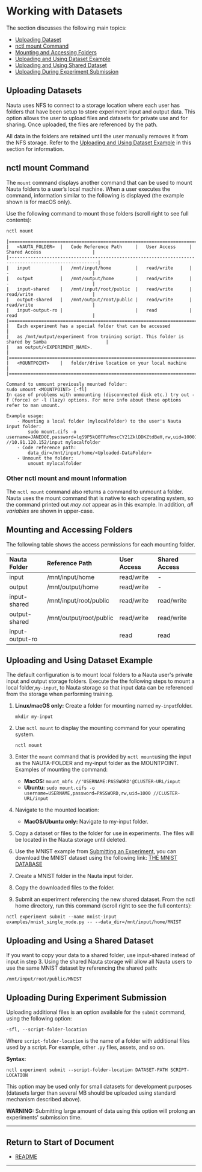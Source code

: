 # Working with Datasets

The section discusses the following main topics:

 - [Uploading Dataset](#uploading-datasets)  
 - [nctl mount Command](#nctl-mount-command)
 - [Mounting and Accessing Folders](#mounting-and-accessing-folders)
 - [Uploading and Using Dataset Example](#uploading-and-using-dataset-example)
 - [Uploading and Using Shared Dataset](#uploading-and-using-a-shared-dataset)
 - [Uploading During Experiment Submission](#uploading-during-experiment-submission)
 
## Uploading Datasets

Nauta uses NFS to connect to a storage location where each user has folders that have been setup to store experiment input and output data. This option allows the user to upload files and datasets for private use and for sharing. Once uploaded, the files are referenced by the  path.

All data in the folders are retained until the user manually removes it from the NFS storage. Refer to the [Uploading and Using Dataset Example](#uploading-and-using-dataset-example) in this section for information.

## nctl mount Command

The `mount` command displays another command that can be used to mount Nauta folders to a user’s local 
machine. When a user executes the command, information similar to the following is displayed (the example shown is for macOS only).  

Use the following command to mount those folders (scroll right to see full contents):

`nctl mount`
 
```
|=======================================================================================================|
|   <NAUTA_FOLDER>  |   Code Reference Path     |   User Access     |   Shared Access                   |
|-------------------------------------------------------------------------------------------------------|
|   input           |   /mnt/input/home         |   read/write      |   -                               |
|   output          |   /mnt/output/home        |   read/write      |   -                               |
|   input-shared    |   /mnt/input/root/public  |   read/write      |   read/write                      |
|   output-shared   |   /mnt/output/root/public |   read/write      |   read/write                      |
|   input-output-ro |                           |   read            |   read                            |
|=======================================================================================================|
|   Each experiment has a special folder that can be accessed                                           |
|   as /mnt/output/experiment from training script. This folder is shared by Samba                      |
|   as output/<EXPERIMENT_NAME>.                                                                        |
|=======================================================================================================|
|   <MOUNTPOINT>    |   folder/drive location on your local machine                                     |
|=======================================================================================================|
    
Command to unmount previously mounted folder:
sudo umount <MOUNTPOINT> [-fl]
In case of problems with unmounting (disconnected disk etc.) try out -f (force) or -l (lazy) options. For more info about these options refer to man umount.

Example usage:
    - Mounting a local folder (mylocalfolder) to the user's Nauta input folder:
        sudo mount.cifs -o username=JANEDOE,password=lqS9P5kQ0TFzMmscCY21ZklDDKZtdBeH,rw,uid=10001 //10.91.120.152/input mylocalfolder
    - Code reference path:
        data_dir=/mnt/input/home/<Uploaded-DataFolder>
    - Unmount the folder:
        umount mylocalfolder
```

### Other nctl mount and mount Information

The `nctl mount` command also returns a command to unmount a folder. Nauta uses the mount command that is native to each operating system, so the command printed out _may not_ appear as in this example. In addition, _all variables_ are shown in upper-case.

## Mounting and Accessing Folders

The following table shows the access permissions for each mounting folder.

| Nauta Folder | Reference Path | User Access | Shared Access
|:--- |:--- |:--- |:--- |
| input |	/mnt/input/home |	read/write	| - |
| output |	/mnt/output/home |	read/write |	- |
| input-shared	| /mnt/input/root/public	| read/write |	read/write |
| output-shared	| /mnt/output/root/public |	read/write |	read/write |
| input-output-ro | | read |	read |

## Uploading and Using Dataset Example

The default configuration is to mount local folders to a Nauta user's private input and output storage folders. Execute the the following steps to mount a local folder,`my-input`, to Nauta storage so that input data can be referenced from the storage when performing training.

1. **Linux/macOS only:** Create a folder for mounting named `my-input`folder. 

   `mkdir my-input`

2. Use `nctl mount` to display the mounting command for your operating system.

    `nctl mount`

3. Enter the `mount` command that is provided by `nctl mount`using the input as the NAUTA-FOLDER and my-input folder as the MOUNTPOINT. Examples of mounting the command:

   * **MacOS:** `mount_mbfs //'USERNAME:PASSWORD'@CLUSTER-URL/input`
   * **Ubuntu:** `sudo mount.cifs -o username=USERNAME,password=PASSWORD,rw,uid=1000 //CLUSTER-URL/input`

4.	Navigate to the mounted location:
    * **MacOS/Ubuntu only:** Navigate to my-input folder.
    
5.	Copy a dataset or files to the folder for use in experiments. The files will be located in the Nauta storage until deleted.

6.	Use the MNIST example from [Submitting an Experiment](getting_started.md#submitting-an-experiment), you can download the MNIST dataset using the following link: [THE MNIST DATABASE](http://yann.lecun.com/exdb/mnist)

7.	Create a MNIST folder in the Nauta input folder.

8.	Copy the downloaded files to the folder.

9.	Submit an experiment referencing the new shared dataset. From the nctl home directory, run this command (scroll right to see the full contents):

```
nctl experiment submit --name mnist-input examples/mnist_single_node.py -- --data_dir=/mnt/input/home/MNIST
```

## Uploading and Using a Shared Dataset

If you want to copy your data to a shared folder, use input-shared instead of input in step 3. Using the shared Nauta storage will allow all Nauta users to use the same MNIST dataset by referencing the shared path:

```
/mnt/input/root/public/MNIST
```

## Uploading During Experiment Submission

Uploading additional files is an option available for the `submit` command, using the following option:

`-sfl, --script-folder-location`

Where `script-folder-location` is the name of a folder with additional files used by a script. For example, other `.py` files, assets, and so on.

**Syntax:**

`nctl experiment submit --script-folder-location DATASET-PATH SCRIPT-LOCATION`

This option may be used only for small datasets for development purposes (datasets larger than several MB should be uploaded
using standard mechanism described above). 

**WARNING:** Submitting large amount of data using this option will prolong an experiments' submission time.

----------------------

## Return to Start of Document

* [README](../README.md)
----------------------
